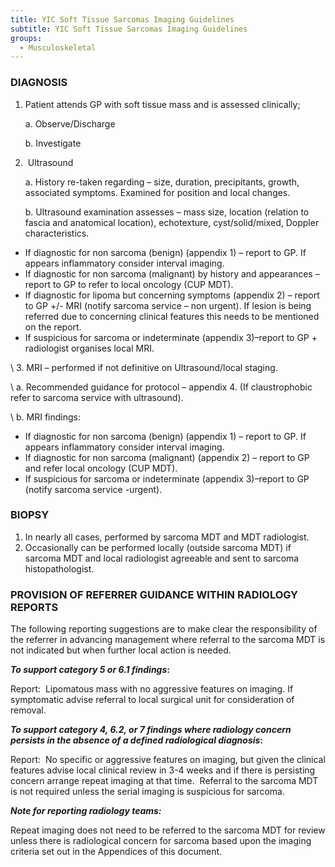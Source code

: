 ```yaml
---
title: YIC Soft Tissue Sarcomas Imaging Guidelines
subtitle: YIC Soft Tissue Sarcomas Imaging Guidelines
groups:
  - Musculoskeletal
---
```

### **DIAGNOSIS**

1. Patient attends GP with soft tissue mass and is assessed clinically;

   a. Observe/Discharge

   b. Investigate


2.  Ultrasound

   a. History re-taken regarding – size, duration, precipitants, growth, associated symptoms. Examined for position and local changes.

   b. Ultrasound examination assesses – mass size, location (relation to fascia and anatomical location), echotexture, cyst/solid/mixed, Doppler characteristics.                                                                                                                  

* If diagnostic for non sarcoma (benign) (appendix 1) – report to GP. If appears inflammatory consider interval imaging.                                                            
* If diagnostic for non sarcoma (malignant) by history and appearances – report to GP to refer to local oncology (CUP MDT).
* If diagnostic for lipoma but concerning symptoms (appendix 2) – report to GP +/- MRI (notify sarcoma service – non urgent). If lesion is being referred due to concerning clinical features this needs to be mentioned on the report.
* If suspicious for sarcoma or indeterminate (appendix 3)–report to GP + radiologist organises local MRI.



\    3. MRI – performed if not definitive on Ultrasound/local staging.

\    a. Recommended guidance for protocol – appendix 4. (If claustrophobic refer to sarcoma service with ultrasound).

\    b. MRI findings:

* If diagnostic for non sarcoma (benign) (appendix 1) – report to GP. If appears inflammatory consider interval imaging.
* If diagnostic for non sarcoma (malignant) (appendix 2) – report to GP and refer local oncology (CUP MDT).
* If suspicious for sarcoma or indeterminate (appendix 3)–report to GP (notify sarcoma service -urgent).

### BIOPSY

1. In nearly all cases, performed by sarcoma MDT and MDT radiologist.
2. Occasionally can be performed locally (outside sarcoma MDT) if sarcoma MDT and local radiologist agreeable and sent to sarcoma histopathologist.

### PROVISION OF REFERRER GUIDANCE WITHIN RADIOLOGY REPORTS

The following reporting suggestions are to make clear the responsibility of the referrer in advancing management where referral to the sarcoma MDT is not indicated but when further local action is needed.

***To support category 5 or 6.1 findings*:**

Report:  Lipomatous mass with no aggressive features on imaging. If symptomatic advise referral to local surgical unit for consideration of removal.

***To support category 4, 6.2, or 7 findings where radiology concern persists in the absence of a defined radiological diagnosis*:**

Report:  No specific or aggressive features on imaging, but given the clinical features advise local clinical review in 3-4 weeks and if there is persisting concern arrange repeat imaging at that time.  Referral to the sarcoma MDT is not required unless the serial imaging is suspicious for sarcoma.

***Note for reporting radiology teams:***

Repeat imaging does not need to be referred to the sarcoma MDT for review unless there is radiological concern for sarcoma based upon the imaging criteria set out in the Appendices of this document.